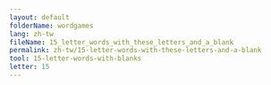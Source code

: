 ```yaml
---
layout: default
folderName: wordgames
lang: zh-tw
fileName: 15_letter_words_with_these_letters_and_a_blank
permalink: zh-tw/15-letter-words-with-these-letters-and-a-blank
tool: 15-letter-words-with-blanks
letter: 15
---
```

